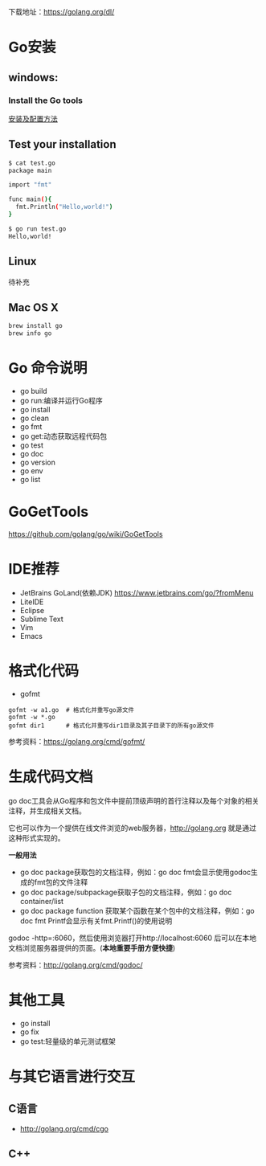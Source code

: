 下载地址：https://golang.org/dl/

# Go安装
## windows:
### Install the Go tools
[安装及配置方法](https://golang.org/doc/install?download=go1.10.windows-amd64.msi)
## Test your installation
``` bash
$ cat test.go
package main

import "fmt"

func main(){
  fmt.Println("Hello,world!")
}

$ go run test.go
Hello,world!

```

## Linux
待补充
## Mac OS X
``` bash
brew install go
brew info go
```

# Go 命令说明
- go build
- go run:编译并运行Go程序
- go install
- go clean
- go fmt
- go get:动态获取远程代码包
- go test
- go doc
- go version
- go env
- go list


# GoGetTools
https://github.com/golang/go/wiki/GoGetTools

# IDE推荐
- JetBrains GoLand(依赖JDK)
https://www.jetbrains.com/go/?fromMenu
- LiteIDE
- Eclipse
- Sublime Text
- Vim
- Emacs
# 格式化代码
- gofmt
```
gofmt -w a1.go  # 格式化并重写go源文件
gofmt -w *.go
gofmt dir1      # 格式化并重写dir1目录及其子目录下的所有go源文件
```

参考资料：https://golang.org/cmd/gofmt/

# 生成代码文档
go doc工具会从Go程序和包文件中提前顶级声明的首行注释以及每个对象的相关注释，并生成相关文档。

它也可以作为一个提供在线文件浏览的web服务器，http://golang.org 就是通过这种形式实现的。

**一般用法**
- go doc package获取包的文档注释，例如：go doc fmt会显示使用godoc生成的fmt包的文件注释
- go doc package/subpackage获取子包的文档注释，例如：go doc container/list
- go doc package function 获取某个函数在某个包中的文档注释，例如：go doc fmt Printf会显示有关fmt.Printf()的使用说明

godoc -http=:6060，然后使用浏览器打开http://localhost:6060 后可以在本地文档浏览服务器提供的页面。(**本地重要手册方便快捷**)

参考资料：http://golang.org/cmd/godoc/

# 其他工具
- go install
- go fix
- go test:轻量级的单元测试框架

# 与其它语言进行交互
## C语言
- http://golang.org/cmd/cgo
## C++

